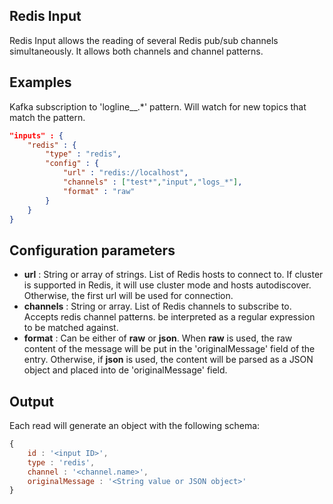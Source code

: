 ## Redis Input

Redis Input allows the reading of several Redis pub/sub channels simultaneously. It allows both channels and channel patterns.

## Examples

Kafka subscription to 'logline__.\*' pattern. Will watch for new topics that match the pattern.
```json
"inputs" : {
	"redis" : {
		"type" : "redis",
		"config" : {
			"url" : "redis://localhost",
			"channels" : ["test*","input","logs_*"],
			"format" : "raw"
		}
	}
}
```

## Configuration parameters
* **url** : String or array of strings. List of Redis hosts to connect to. If cluster is supported in Redis, it will use cluster mode and hosts autodiscover. Otherwise, the first url will be used for connection.
* **channels** : String or array. List of Redis channels to subscribe to. Accepts redis channel patterns.
be interpreted as a regular expression to be matched against.
* **format** : Can be either of **raw** or **json**. When **raw** is used, the raw content of the message will be put in the 'originalMessage' field of the entry. Otherwise, if **json** is used, the content will be parsed as a JSON object and placed into de 'originalMessage' field.

## Output
Each read will generate an object with the following schema:
```javascript
{
	id : '<input ID>',
	type : 'redis',
	channel : '<channel.name>',
	originalMessage : '<String value or JSON object>'
}
```
